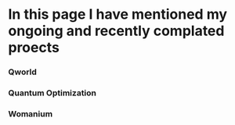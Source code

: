 # In this page I have mentioned my ongoing and recently complated proects 


### Qworld

### Quantum Optimization 

### Womanium 
